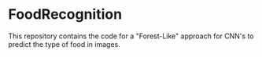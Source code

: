# FoodRecognition
This repository contains the code for a "Forest-Like" approach for CNN's to predict the type of food in images.
